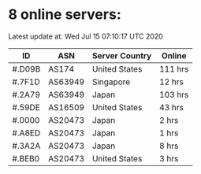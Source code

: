 # 8 online servers:

Latest update at: Wed Jul 15 07:10:17 UTC 2020

| ID | ASN | Server Country | Online |
| -- | --- | -------------- | ------ |
| #.D09B | AS174 | United States | 111 hrs |
| #.7F1D | AS63949 | Singapore | 12 hrs |
| #.2A79 | AS63949 | Japan | 103 hrs |
| #.59DE | AS16509 | United States | 43 hrs |
| #.0000 | AS20473 | Japan | 2 hrs |
| #.A8ED | AS20473 | Japan | 1 hrs |
| #.3A2A | AS20473 | Japan | 8 hrs |
| #.BEB0 | AS20473 | United States | 3 hrs |

